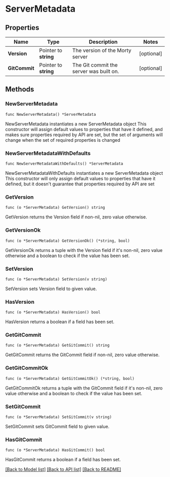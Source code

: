 # ServerMetadata

## Properties

Name | Type | Description | Notes
------------ | ------------- | ------------- | -------------
**Version** | Pointer to **string** | The version of the Morty server | [optional] 
**GitCommit** | Pointer to **string** | The Git commit the server was built on. | [optional] 

## Methods

### NewServerMetadata

`func NewServerMetadata() *ServerMetadata`

NewServerMetadata instantiates a new ServerMetadata object
This constructor will assign default values to properties that have it defined,
and makes sure properties required by API are set, but the set of arguments
will change when the set of required properties is changed

### NewServerMetadataWithDefaults

`func NewServerMetadataWithDefaults() *ServerMetadata`

NewServerMetadataWithDefaults instantiates a new ServerMetadata object
This constructor will only assign default values to properties that have it defined,
but it doesn't guarantee that properties required by API are set

### GetVersion

`func (o *ServerMetadata) GetVersion() string`

GetVersion returns the Version field if non-nil, zero value otherwise.

### GetVersionOk

`func (o *ServerMetadata) GetVersionOk() (*string, bool)`

GetVersionOk returns a tuple with the Version field if it's non-nil, zero value otherwise
and a boolean to check if the value has been set.

### SetVersion

`func (o *ServerMetadata) SetVersion(v string)`

SetVersion sets Version field to given value.

### HasVersion

`func (o *ServerMetadata) HasVersion() bool`

HasVersion returns a boolean if a field has been set.

### GetGitCommit

`func (o *ServerMetadata) GetGitCommit() string`

GetGitCommit returns the GitCommit field if non-nil, zero value otherwise.

### GetGitCommitOk

`func (o *ServerMetadata) GetGitCommitOk() (*string, bool)`

GetGitCommitOk returns a tuple with the GitCommit field if it's non-nil, zero value otherwise
and a boolean to check if the value has been set.

### SetGitCommit

`func (o *ServerMetadata) SetGitCommit(v string)`

SetGitCommit sets GitCommit field to given value.

### HasGitCommit

`func (o *ServerMetadata) HasGitCommit() bool`

HasGitCommit returns a boolean if a field has been set.


[[Back to Model list]](../README.md#documentation-for-models) [[Back to API list]](../README.md#documentation-for-api-endpoints) [[Back to README]](../README.md)


